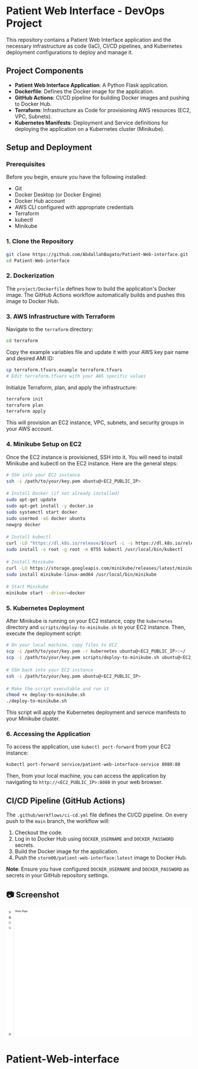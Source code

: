 # Patient Web Interface - DevOps Project

This repository contains a Patient Web Interface application and the necessary infrastructure as code (IaC), CI/CD pipelines, and Kubernetes deployment configurations to deploy and manage it.

## Project Components

- **Patient Web Interface Application**: A Python Flask application.
- **Dockerfile**: Defines the Docker image for the application.
- **GitHub Actions**: CI/CD pipeline for building Docker images and pushing to Docker Hub.
- **Terraform**: Infrastructure as Code for provisioning AWS resources (EC2, VPC, Subnets).
- **Kubernetes Manifests**: Deployment and Service definitions for deploying the application on a Kubernetes cluster (Minikube).

## Setup and Deployment

### Prerequisites

Before you begin, ensure you have the following installed:

- Git
- Docker Desktop (or Docker Engine)
- Docker Hub account
- AWS CLI configured with appropriate credentials
- Terraform
- kubectl
- Minikube

### 1. Clone the Repository

```bash
git clone https://github.com/AbdallahBagato/Patient-Web-interface.git
cd Patient-Web-interface
```

### 2. Dockerization

The `project/Dockerfile` defines how to build the application's Docker image. The GitHub Actions workflow automatically builds and pushes this image to Docker Hub.

### 3. AWS Infrastructure with Terraform

Navigate to the `terraform` directory:

```bash
cd terraform
```

Copy the example variables file and update it with your AWS key pair name and desired AMI ID:

```bash
cp terraform.tfvars.example terraform.tfvars
# Edit terraform.tfvars with your AWS specific values
```

Initialize Terraform, plan, and apply the infrastructure:

```bash
terraform init
terraform plan
terraform apply
```

This will provision an EC2 instance, VPC, subnets, and security groups in your AWS account.

### 4. Minikube Setup on EC2

Once the EC2 instance is provisioned, SSH into it. You will need to install Minikube and kubectl on the EC2 instance. Here are the general steps:

```bash
# SSH into your EC2 instance
ssh -i /path/to/your/key.pem ubuntu@<EC2_PUBLIC_IP>

# Install Docker (if not already installed)
sudo apt-get update
sudo apt-get install -y docker.io
sudo systemctl start docker
sudo usermod -aG docker ubuntu
newgrp docker

# Install kubectl
curl -LO "https://dl.k8s.io/release/$(curl -L -s https://dl.k8s.io/release/stable.txt)/bin/linux/amd64/kubectl"
sudo install -o root -g root -m 0755 kubectl /usr/local/bin/kubectl

# Install Minikube
curl -LO https://storage.googleapis.com/minikube/releases/latest/minikube-linux-amd64
sudo install minikube-linux-amd64 /usr/local/bin/minikube

# Start Minikube
minikube start --driver=docker
```

### 5. Kubernetes Deployment

After Minikube is running on your EC2 instance, copy the `kubernetes` directory and `scripts/deploy-to-minikube.sh` to your EC2 instance. Then, execute the deployment script:

```bash
# On your local machine, copy files to EC2
scp -i /path/to/your/key.pem -r kubernetes ubuntu@<EC2_PUBLIC_IP>:~/
scp -i /path/to/your/key.pem scripts/deploy-to-minikube.sh ubuntu@<EC2_PUBLIC_IP>:~/

# SSH back into your EC2 instance
ssh -i /path/to/your/key.pem ubuntu@<EC2_PUBLIC_IP>

# Make the script executable and run it
chmod +x deploy-to-minikube.sh
./deploy-to-minikube.sh
```

This script will apply the Kubernetes deployment and service manifests to your Minikube cluster.

### 6. Accessing the Application

To access the application, use `kubectl port-forward` from your EC2 instance:

```bash
kubectl port-forward service/patient-web-interface-service 8080:80
```

Then, from your local machine, you can access the application by navigating to `http://<EC2_PUBLIC_IP>:8080` in your web browser.

## CI/CD Pipeline (GitHub Actions)

The `.github/workflows/ci-cd.yml` file defines the CI/CD pipeline. On every push to the `main` branch, the workflow will:

1. Checkout the code.
2. Log in to Docker Hub using `DOCKER_USERNAME` and `DOCKER_PASSWORD` secrets.
3. Build the Docker image for the application.
4. Push the `storm00/patient-web-interface:latest` image to Docker Hub.

**Note**: Ensure you have configured `DOCKER_USERNAME` and `DOCKER_PASSWORD` as secrets in your GitHub repository settings.



## 📷 Screenshot

![App Running](./screenshot.png)
# Patient-Web-interface
